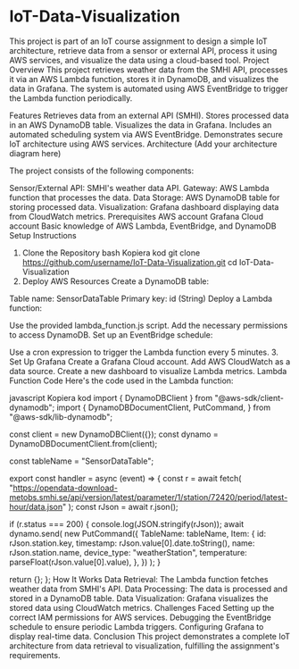 # IoT-Data-Visualization
This project is part of an IoT course assignment to design a simple IoT architecture, retrieve data from a sensor or external API, process it using AWS services, and visualize the data using a cloud-based tool.
Project Overview
This project retrieves weather data from the SMHI API, processes it via an AWS Lambda function, stores it in DynamoDB, and visualizes the data in Grafana. The system is automated using AWS EventBridge to trigger the Lambda function periodically.

Features
Retrieves data from an external API (SMHI).
Stores processed data in an AWS DynamoDB table.
Visualizes the data in Grafana.
Includes an automated scheduling system via AWS EventBridge.
Demonstrates secure IoT architecture using AWS services.
Architecture
(Add your architecture diagram here)

The project consists of the following components:

Sensor/External API: SMHI's weather data API.
Gateway: AWS Lambda function that processes the data.
Data Storage: AWS DynamoDB table for storing processed data.
Visualization: Grafana dashboard displaying data from CloudWatch metrics.
Prerequisites
AWS account
Grafana Cloud account
Basic knowledge of AWS Lambda, EventBridge, and DynamoDB
Setup Instructions
1. Clone the Repository
bash
Kopiera kod
git clone https://github.com/username/IoT-Data-Visualization.git
cd IoT-Data-Visualization
2. Deploy AWS Resources
Create a DynamoDB table:

Table name: SensorDataTable
Primary key: id (String)
Deploy a Lambda function:

Use the provided lambda_function.js script.
Add the necessary permissions to access DynamoDB.
Set up an EventBridge schedule:

Use a cron expression to trigger the Lambda function every 5 minutes.
3. Set Up Grafana
Create a Grafana Cloud account.
Add AWS CloudWatch as a data source.
Create a new dashboard to visualize Lambda metrics.
Lambda Function Code
Here's the code used in the Lambda function:

javascript
Kopiera kod
import { DynamoDBClient } from "@aws-sdk/client-dynamodb";
import {
  DynamoDBDocumentClient,
  PutCommand,
} from "@aws-sdk/lib-dynamodb";

const client = new DynamoDBClient({});
const dynamo = DynamoDBDocumentClient.from(client);

const tableName = "SensorDataTable";

export const handler = async (event) => {
  const r = await fetch(
    "https://opendata-download-metobs.smhi.se/api/version/latest/parameter/1/station/72420/period/latest-hour/data.json"
  );
  const rJson = await r.json();

  if (r.status === 200) {
    console.log(JSON.stringify(rJson));
    await dynamo.send(
      new PutCommand({
        TableName: tableName,
        Item: {
          id: rJson.station.key,
          timestamp: rJson.value[0].date.toString(),
          name: rJson.station.name,
          device_type: "weatherStation",
          temperature: parseFloat(rJson.value[0].value),
        },
      })
    );
  }

  return {};
};
How It Works
Data Retrieval: The Lambda function fetches weather data from SMHI's API.
Data Processing: The data is processed and stored in a DynamoDB table.
Data Visualization: Grafana visualizes the stored data using CloudWatch metrics.
Challenges Faced
Setting up the correct IAM permissions for AWS services.
Debugging the EventBridge schedule to ensure periodic Lambda triggers.
Configuring Grafana to display real-time data.
Conclusion
This project demonstrates a complete IoT architecture from data retrieval to visualization, fulfilling the assignment's requirements.
